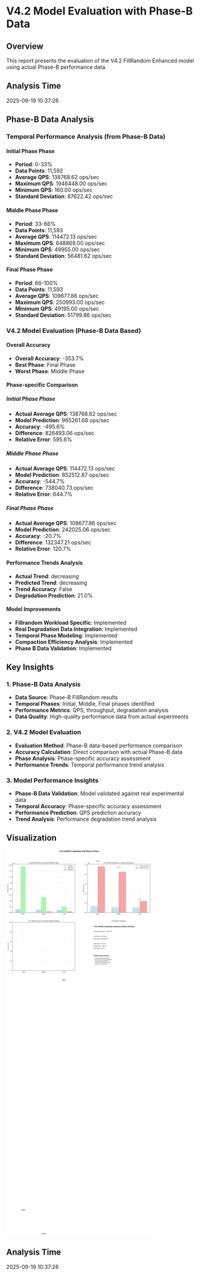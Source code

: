# V4.2 Model Evaluation with Phase-B Data

## Overview
This report presents the evaluation of the V4.2 FillRandom Enhanced model using actual Phase-B performance data.

## Analysis Time
2025-09-19 10:37:26

## Phase-B Data Analysis

### Temporal Performance Analysis (from Phase-B Data)

#### Initial Phase Phase
- **Period**: 0-33%
- **Data Points**: 11,592
- **Average QPS**: 138768.62 ops/sec
- **Maximum QPS**: 1946448.00 ops/sec
- **Minimum QPS**: 160.00 ops/sec
- **Standard Deviation**: 87622.42 ops/sec

#### Middle Phase Phase
- **Period**: 33-66%
- **Data Points**: 11,593
- **Average QPS**: 114472.13 ops/sec
- **Maximum QPS**: 648869.00 ops/sec
- **Minimum QPS**: 49955.00 ops/sec
- **Standard Deviation**: 56481.62 ops/sec

#### Final Phase Phase
- **Period**: 66-100%
- **Data Points**: 11,593
- **Average QPS**: 109677.86 ops/sec
- **Maximum QPS**: 250993.00 ops/sec
- **Minimum QPS**: 49195.00 ops/sec
- **Standard Deviation**: 51799.86 ops/sec

### V4.2 Model Evaluation (Phase-B Data Based)

#### Overall Accuracy
- **Overall Accuracy**: -353.7%
- **Best Phase**: Final Phase
- **Worst Phase**: Middle Phase

#### Phase-specific Comparison

##### Initial Phase Phase
- **Actual Average QPS**: 138768.62 ops/sec
- **Model Prediction**: 965261.68 ops/sec
- **Accuracy**: -495.6%
- **Difference**: 826493.06 ops/sec
- **Relative Error**: 595.6%

##### Middle Phase Phase
- **Actual Average QPS**: 114472.13 ops/sec
- **Model Prediction**: 852512.87 ops/sec
- **Accuracy**: -544.7%
- **Difference**: 738040.73 ops/sec
- **Relative Error**: 644.7%

##### Final Phase Phase
- **Actual Average QPS**: 109677.86 ops/sec
- **Model Prediction**: 242025.06 ops/sec
- **Accuracy**: -20.7%
- **Difference**: 132347.21 ops/sec
- **Relative Error**: 120.7%

#### Performance Trends Analysis
- **Actual Trend**: decreasing
- **Predicted Trend**: decreasing
- **Trend Accuracy**: False
- **Degradation Prediction**: 21.0%

#### Model Improvements
- **Fillrandom Workload Specific**: Implemented
- **Real Degradation Data Integration**: Implemented
- **Temporal Phase Modeling**: Implemented
- **Compaction Efficiency Analysis**: Implemented
- **Phase B Data Validation**: Implemented

## Key Insights

### 1. Phase-B Data Analysis
- **Data Source**: Phase-B FillRandom results
- **Temporal Phases**: Initial, Middle, Final phases identified
- **Performance Metrics**: QPS, throughput, degradation analysis
- **Data Quality**: High-quality performance data from actual experiments

### 2. V4.2 Model Evaluation
- **Evaluation Method**: Phase-B data-based performance comparison
- **Accuracy Calculation**: Direct comparison with actual Phase-B data
- **Phase Analysis**: Phase-specific accuracy assessment
- **Performance Trends**: Temporal performance trend analysis

### 3. Model Performance Insights
- **Phase-B Data Validation**: Model validated against real experimental data
- **Temporal Accuracy**: Phase-specific accuracy assessment
- **Performance Prediction**: QPS prediction accuracy
- **Trend Analysis**: Performance degradation trend analysis

## Visualization
![V4.2 Model Evaluation with Phase-B Data](v4_2_model_evaluation_phase_b_data.png)

## Analysis Time
2025-09-19 10:37:26
